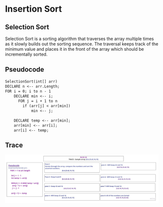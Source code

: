 # Insertion Sort

## Selection Sort
Selection Sort is a sorting algorithm that traverses the array multiple times as it slowly builds out the sorting sequence. The traversal keeps track of the minimum value and places it in the front of the array which should be incrementally sorted.

## Pseudocode
    SelectionSort(int[] arr)
    DECLARE n <-- arr.Length;
    FOR i = 0; i to n - 1  
        DECLARE min <-- i;
          FOR j = i + 1 to n
            if (arr[j] < arr[min])
                min <-- j;

        DECLARE temp <-- arr[min];
        arr[min] <-- arr[i];
        arr[i] <-- temp;

## Trace

![cc26](./img/Blog26.jpg)